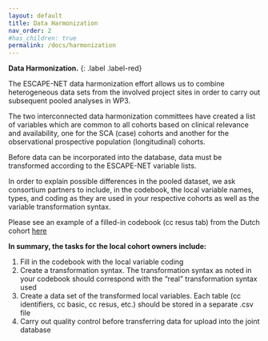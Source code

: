 ```yaml
---
layout: default
title: Data Harmonization
nav_order: 2
#has_children: true
permalink: /docs/harmonization
---
```


**Data Harmonization.**
{: .label .label-red}

The ESCAPE-NET data harmonization effort allows us to combine heterogeneous data sets from the involved project sites in order to carry out subsequent pooled analyses in WP3.  

The two interconnected data harmonization committees have created a list of variables which are common to all cohorts based on clinical relevance and availability,
one for the SCA (case) cohorts and another for the observational prospective population (longitudinal) cohorts.

Before data can be incorporated into the database, data must be transformed according to the ESCAPE-NET variable lists.

In order to explain possible differences in the pooled dataset, we ask consortium partners to include, in the codebook, the local variable names, types, and coding as they are used in your respective cohorts as well as the variable transformation syntax.

Please see an example of a filled-in codebook (cc resus tab) from the Dutch cohort [here](/texts/example-codebook.xlsx)


**In summary, the tasks for the local cohort owners include:**

<ol>

  <li>Fill in the codebook with the local variable coding</li>
  <li>Create a transformation syntax. The transformation syntax as noted in your codebook should correspond with the “real” transformation syntax used</li>
  <li>Create a data set of the transformed local variables. Each table (cc identifiers, cc basic, cc resus, etc.) should be stored in a separate .csv file</li>
  <li>Carry out quality control before transferring data for upload into the joint database</li>

</ol>
